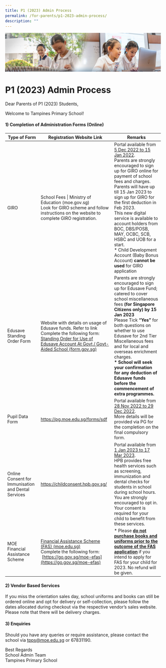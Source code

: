 ```yaml
---
title: P1 (2023) Admin Process
permalink: /for-parents/p1-2023-admin-process/
description: ""
---
```

![](/images/ForParents.jpg)

P1 (2023) Admin Process
=======================

Dear Parents of P1 (2023) Students,

Welcome to Tampines Primary School!

#### **1) Completion of Administration Forms (Online)**

| Type of Form                                        | Registration Website Link                                                                                                                                                            | Remarks                                                                                                                                                                                                                                                                                                                                                                                                                                                             |
|-----------------------------------------------------|--------------------------------------------------------------------------------------------------------------------------------------------------------------------------------------|---------------------------------------------------------------------------------------------------------------------------------------------------------------------------------------------------------------------------------------------------------------------------------------------------------------------------------------------------------------------------------------------------------------------------------------------------------------------|
| GIRO                                                | School Fees \| Ministry of Education (moe.gov.sg)<br>Look for GIRO scheme and follow instructions on the website to complete GIRO registration.                                      | Portal available from <u>5 Dec 2022 to 15 Jan 2022</u>.<br>Parents are strongly encouraged to sign up for GIRO online for payment of school fees and charges. Parents will have up till 15 Jan 2023 to sign up for GIRO for the first deduction in Feb 2023.<br>This new digital service is available to account holders from BOC, DBS/POSB, MAY, OCBC, SCB, HSBC and UOB for a start.<br>* Child Development Account (Baby Bonus Account) <b>cannot be used</b> for GIRO application |
| Edusave Standing Order Form                         | Website with details on usage of Edusave funds. Refer to link<br>Complete the following form:<br>[Standing Order for Use of Edusave Account At Govt / Govt-Aided School (form.gov.sg)](https://form.gov.sg/5be24a1bb3f842000fdc4e59) | Parents are strongly encouraged to sign up for Edusave Fund; catered to cover school miscellaneous fees <b>(for Singapore Citizens only) by 15 Jan 2023</b><br>Please Tick <b>“Yes”</b> for both questions on whether to use Edusave for 2nd Tier Miscellaneous fees and for local and overseas enrichment charges.<br><b>* School will seek your confirmation for any deduction of Edusave funds before the commencement of extra programmes.</b>                                       |
| Pupil Data Form                                     | https://pg.moe.edu.sg/forms/sdf                                                                                                                                                      | Portal available from <u>28 Nov 2022 to 29 Dec 2022</u>.<br>More details will be provided via PG for the completion on the final compulsory form.                                                                                                                                                                                                                                                                                                                          |
| Online Consent for Immunisation and Dental Services | https://childconsent.hpb.gov.sg/                                                                                                                                                     | Portal available from <u>1 Jan 2023 to 17 Mar 2023</u>.<br>HPB provides free health services such as screening, immunization and dental checks for students in school during school hours. You are strongly encouraged to opt in. Your consent is required for your child to benefit from these services.                                                                                                                                                                  |
| MOE Financial Assistance Scheme                     | [Financial Assistance Scheme (FAS) (moe.edu.sg)](https://www.moe.gov.sg/financial-matters/financial-assistance)<br> Complete the following form:<br>&nbsp;[https://go.gov.sg/moe-efas](https://go.gov.sg/moe-efas)                                                                            | * Please <u><b>do not purchase books and uniforms prior to the outcome of the FAS application</b></u> if you intend to apply for FAS for your child for 2023. No refund will be given.                                                                                                                                                                                                                                                                                            |

#### **2) Vendor Based Services**


If you miss the orientation sales day, school uniforms and books can still be ordered online and opt for delivery or self-collection, please follow the dates allocated during checkout via the respective vendor’s sales website. Please note that there will be delivery charges.

#### **3) Enquiries**

Should you have any queries or require assistance, please contact the school via&nbsp;[tpps@moe.edu.sg](https://tampinespri.moe.edu.sg/for-parents/tpps@moe.edu.sg)&nbsp;or 67831190.

Best Regards  
School Admin Team  
Tampines Primary School